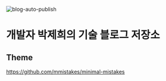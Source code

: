 ![blog-auto-publish](https://github.com/JeHuiPark/JeHuiPark.github.io/workflows/blog-auto-publish/badge.svg)

# 개발자 박제희의 기술 블로그 저장소

## Theme
https://github.com/mmistakes/minimal-mistakes
